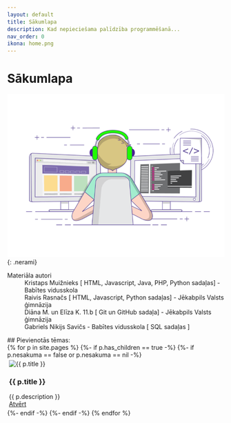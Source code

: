 ```yaml
---
layout: default
title: Sākumlapa
description: Kad nepieciešama palīdzība programmēšanā...
nav_order: 0
ikona: home.png
---
```


# Sākumlapa



![example image](/media/landinggifs.gif){: .nerami}

<dl>
    <dt>Materiāla autori</dt>
    <dd>Kristaps Muižnieks  [ HTML, Javascript, Java, PHP, Python sadaļas] - Babītes vidusskola</dd>
    <dd>Raivis Rasnačs [ HTML, Javascript, Python sadaļas] - Jēkabpils Valsts ģimnāzija</dd>
    <dd>Diāna M. un Elīza K. 11.b [ Git un GitHub sadaļa] - Jēkabpils Valsts ģimnāzija</dd>
    <dd>Gabriels Nikijs Savičs - Babītes vidusskola [ SQL sadaļas ]</dd>
</dl>
## Pievienotās tēmas:
<div class="row">
{% for p in site.pages %}    
    {%- if p.has_children == true -%}
        {%- if p.nesakuma == false or  p.nesakuma == nil -%}
            <div class="d-flex">
                 <div class="card" style="width: 10rem; margin:2px;padding:2px">
                    <img class="card-img-top nerami mx-auto d-block  img-fluid" src="/media/{{ p.ikona }}"  alt="{{ p.title }}">
                    <div class="card-body d-flex flex-column text-justify text-center">
                        <h3 class="card-title mt-auto font-weight-bold ">{{ p.title }}</h3>
                    </div>
                    <div class="urli">
                      {{ p.description }}
                      <br><a href="{{ p.url | absolute_url }}" class="card-link">Atvērt</a>
                    </div>
                </div> 
            </div> 
        {%- endif -%}
      {%- endif -%}
{% endfor %}
 
